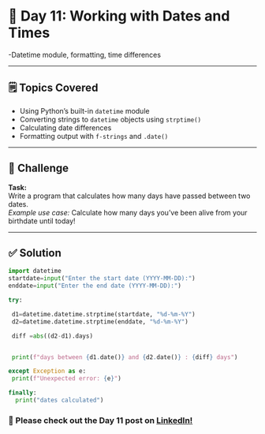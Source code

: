# 📅 Day 11: Working with Dates and Times

 -Datetime module, formatting, time differences

---

## 🗒️ Topics Covered

- Using Python’s built-in `datetime` module
- Converting strings to `datetime` objects using `strptime()`
- Calculating date differences
- Formatting output with `f-strings` and `.date()`

---

## 🧪 Challenge

**Task:**  
Write a program that calculates how many days have passed between two dates.  
*Example use case:* Calculate how many days you’ve been alive from your birthdate until today!

---

## ✅ Solution

```python
import datetime
startdate=input("Enter the start date (YYYY-MM-DD):")
enddate=input("Enter the end date (YYYY-MM-DD):")

try:

 d1=datetime.datetime.strptime(startdate, "%d-%m-%Y")
 d2=datetime.datetime.strptime(enddate, "%d-%m-%Y")

 diff =abs((d2-d1).days)


 print(f"days between {d1.date()} and {d2.date()} : {diff} days")

except Exception as e:
 print(f"Unexpected error: {e}")

finally:    
  print("dates calculated")

```
### 📢 Please check out the Day 11 post on [LinkedIn!](https://www.linkedin.com/posts/karthiga-lakshmanan_%F0%9D%90%83%F0%9D%90%9A%F0%9D%90%B2-%F0%9D%9F%8F%F0%9D%9F%8F%F0%9D%9F%91%F0%9D%9F%8E-%F0%9D%90%96%F0%9D%90%A8%F0%9D%90%AB%F0%9D%90%A4%F0%9D%90%A2%F0%9D%90%A7%F0%9D%90%A0-%F0%9D%90%B0%F0%9D%90%A2%F0%9D%90%AD%F0%9D%90%A1-activity-7340581381367832576-cJw4?utm_source=share&utm_medium=member_desktop&rcm=ACoAACQ2IrAB4tvB8B6NZStCzsJHzXhLsxGLlPI)
